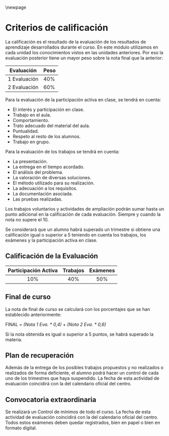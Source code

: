 \newpage

# Criterios de calificación

La calificación es el resultado de la evaluación de los resultados de
aprendizaje desarrollados durante el curso.
En este módulo utilizamos en cada unidad los conocimientos vistos en
las unidades anteriores. Por eso la evaluación posterior tiene un mayor peso
sobre la nota final que la anterior:

| Evaluación | Peso | 
|------------|------|
| 1 Evaluación| 40% |
| 2 Evaluación| 60% |



Para la evaluación de la participación activa en clase, se tendrá en cuenta:


* El interés y participación en clase.
* Trabajo en el aula.
* Comportamiento.
* Trato adecuado del material del aula.
* Puntualidad.
* Respeto al resto de los alumnos.
* Trabajo en grupo.

Para la evaluación de los trabajos se tendrá en cuenta:

* La presentación.
* La entrega en el tiempo acordado.
* El análisis del problema.
* La valoración de diversas soluciones.
* El método utilizado para su realización.
* La adecuación a los requisitos.
* La documentación asociada.
* Las pruebas realizadas.

Los trabajos voluntarios y actividades de ampliación podrán sumar hasta
un punto adicional en la calificación de cada evaluación. Siempre y cuando la
nota no supere el 10.

Se considerará que un alumno habrá superado un trimestre si obtiene
una calificación igual o superior a 5 teniendo en cuenta los trabajos, los
exámenes y la participación activa en clase.

## Calificación de la Evaluación

| Participación Activa |  Trabajos |  Exámenes| 
|:--------------------:|:---------:|:--------:|
| 10% |  40% |  50%| 
 
## Final de curso

La nota de final de curso se calculará con los porcentajes que se han
establecido anteriormente:

FINAL = *(Nota 1 Eva. * 0,4)* + *(Nota 2 Eva. * 0,6)*

Si la nota obtenida es igual o superior a 5 puntos, se habrá superado la materia.

## Plan de recuperación

Además de la entrega de los posibles trabajos propuestos y no
realizados o realizados de forma deficiente, el alumno podrá hacer un control
de cada uno de los trimestres que haya suspendido. La fecha de esta actividad
de evaluación coincidirá con la del calendario oficial del centro.

## Convocatoria extraordinaria

Se realizará un Control de mínimos de todo el curso. La fecha de esta
actividad de evaluación coincidirá con la del calendario oficial del centro.
Todos estos exámenes deben quedar registrados, bien en papel o bien
en formato digital.

